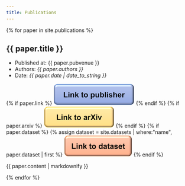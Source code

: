 ```yaml
---
title: Publications
---
```

{% for paper in site.publications %}

  <h2>{{ paper.title }}</h2>

  <ul>

  <li>Published at: {{ paper.pubvenue }}</li>
  <li>Authors: <i>{{ paper.authors }}</i></li>
  <li>Date: <i>{{ paper.date | date_to_string }}</i></li>

  </ul>

   {% if paper.link %}
   <a href="{{ paper.link }}" target="_blank"><img src="/assets/images/button_publisher.png"></a>
   {% endif %}
   {% if paper.arxiv %}
   <a href="{{ paper.arxiv }}" target="_blank"><img src="/assets/images/button_arxiv.png"></a>
   {% endif %}
   {% if paper.dataset %}
   {% assign dataset = site.datasets | where:"name", paper.dataset | first %}
   <a href="{{ dataset.link }}" target="_blank"><img src="/assets/images/button_dataset.png"></a>
   {% endif %}

  <p>{{ paper.content | markdownify }}</p>

{% endfor %}

